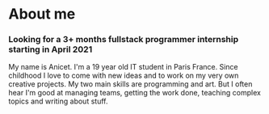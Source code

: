 # About me
### Looking for a 3+ months fullstack programmer internship starting in April 2021

My name is Anicet. I'm a 19 year old IT student in Paris France.
Since childhood I love to come with new ideas and to work on my very own creative projects.
My two main skills are programming and art. But I often hear I'm good at managing teams,
getting the work done, teaching complex topics and writing about stuff.
